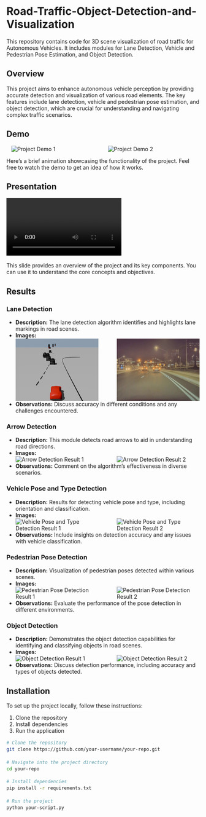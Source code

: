 # Road-Traffic-Object-Detection-and-Visualization

This repository contains code for 3D scene visualization of road traffic for Autonomous Vehicles. It includes modules for Lane Detection, Vehicle and Pedestrian Pose Estimation, and Object Detection.

## Overview

This project aims to enhance autonomous vehicle perception by providing accurate detection and visualization of various road elements. The key features include lane detection, vehicle and pedestrian pose estimation, and object detection, which are crucial for understanding and navigating complex traffic scenarios.

## Demo

<div style="display: flex; justify-content: space-around;">
  <img src="results/scene1_render_gif.gif" alt="Project Demo 1" style="width: 45%;">
  <img src="results/scene7_gif.gif" alt="Project Demo 2" style="width: 45%;">
</div>

Here’s a brief animation showcasing the functionality of the project. Feel free to watch the demo to get an idea of how it works.

## Presentation

![Project Slide](results/EinsteinVision.mp4)

This slide provides an overview of the project and its key components. You can use it to understand the core concepts and objectives.

## Results

### Lane Detection
- **Description:** The lane detection algorithm identifies and highlights lane markings in road scenes.
- **Images:**
  <div style="display: flex; justify-content: space-between;">
    <img src="results/s10_55.jpeg" alt="Lane Detection Result 1" style="width: 45%;">
    <img src="results/s10_55.jpg" alt="Lane Detection Result 2" style="width: 45%;">
  </div>
- **Observations:** Discuss accuracy in different conditions and any challenges encountered.

### Arrow Detection
- **Description:** This module detects road arrows to aid in understanding road directions.
- **Images:**
  <div style="display: flex; justify-content: space-between;">
    <img src="results/arrow_detection_image1.png" alt="Arrow Detection Result 1" style="width: 45%;">
    <img src="results/arrow_detection_image2.png" alt="Arrow Detection Result 2" style="width: 45%;">
  </div>
- **Observations:** Comment on the algorithm’s effectiveness in diverse scenarios.

### Vehicle Pose and Type Detection
- **Description:** Results for detecting vehicle pose and type, including orientation and classification.
- **Images:**
  <div style="display: flex; justify-content: space-between;">
    <img src="results/vehicle_pose_type_image1.png" alt="Vehicle Pose and Type Detection Result 1" style="width: 45%;">
    <img src="results/vehicle_pose_type_image2.png" alt="Vehicle Pose and Type Detection Result 2" style="width: 45%;">
  </div>
- **Observations:** Include insights on detection accuracy and any issues with vehicle classification.

### Pedestrian Pose Detection
- **Description:** Visualization of pedestrian poses detected within various scenes.
- **Images:**
  <div style="display: flex; justify-content: space-between;">
    <img src="results/pedestrian_pose_image1.png" alt="Pedestrian Pose Detection Result 1" style="width: 45%;">
    <img src="results/pedestrian_pose_image2.png" alt="Pedestrian Pose Detection Result 2" style="width: 45%;">
  </div>
- **Observations:** Evaluate the performance of the pose detection in different environments.

### Object Detection
- **Description:** Demonstrates the object detection capabilities for identifying and classifying objects in road scenes.
- **Images:**
  <div style="display: flex; justify-content: space-between;">
    <img src="results/object_detection_image1.png" alt="Object Detection Result 1" style="width: 45%;">
    <img src="results/object_detection_image2.png" alt="Object Detection Result 2" style="width: 45%;">
  </div>
- **Observations:** Discuss detection performance, including accuracy and types of objects detected.

## Installation

To set up the project locally, follow these instructions:

1. Clone the repository
2. Install dependencies
3. Run the application

```bash
# Clone the repository
git clone https://github.com/your-username/your-repo.git

# Navigate into the project directory
cd your-repo

# Install dependencies
pip install -r requirements.txt

# Run the project
python your-script.py
```

